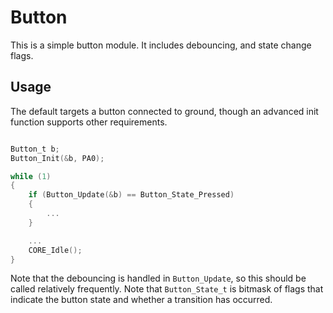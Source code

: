 # Button
This is a simple button module. It includes debouncing, and state change flags.

## Usage
The default targets a button connected to ground, though an advanced init function supports other requirements.

```C

Button_t b;
Button_Init(&b, PA0);

while (1)
{
    if (Button_Update(&b) == Button_State_Pressed)
    {
        ...
    }

    ...
    CORE_Idle();
}

```

Note that the debouncing is handled in `Button_Update`, so this should be called relatively frequently.
Note that `Button_State_t` is bitmask of flags that indicate the button state and whether a transition has occurred.
